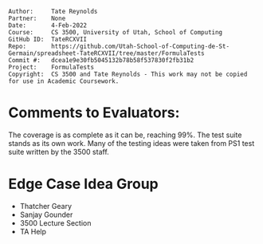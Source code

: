 ```
Author:     Tate Reynolds
Partner:    None
Date:       4-Feb-2022
Course:     CS 3500, University of Utah, School of Computing
GitHub ID:  TateRCXVII
Repo:       https://github.com/Utah-School-of-Computing-de-St-Germain/spreadsheet-TateRCXVII/tree/master/FormulaTests
Commit #:   dcea1e9e30fb5045132b78b58f537830f2fb31b2
Project:    FormulaTests
Copyright:  CS 3500 and Tate Reynolds - This work may not be copied for use in Academic Coursework.
```

# Comments to Evaluators:
The coverage is as complete as it can be, reaching 99%. The test suite stands as its own work. Many of the testing
ideas were taken from PS1 test suite written by the 3500 staff.

# Edge Case Idea Group
- Thatcher Geary
- Sanjay Gounder
- 3500 Lecture Section
- TA Help



